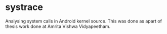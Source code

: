 # systrace
Analysing system calls in Android kernel source.
This was done as apart of thesis work done at Amrita Vishwa Vidyapeetham.
